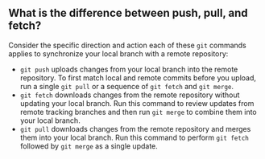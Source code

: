 ## What is the difference between push, pull, and fetch?
Consider the specific direction and action each of these `git` commands applies to synchronize your local branch with a remote repository:
* `git push` uploads changes from your local branch into the remote repository. To first match local and remote commits before you upload, run a single `git pull` or a sequence of `git fetch` and `git merge`.
* `git fetch` downloads changes from the remote repository without updating your local branch. Run this command to review updates from remote tracking branches and then run `git merge` to combine them into your local branch.
* `git pull` downloads changes from the remote repository and merges them into your local branch. Run this command to perform `git fetch` followed by `git merge` as a single update.